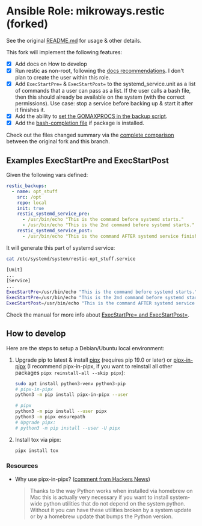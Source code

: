 # Ansible Role: mikroways.restic (forked)

See the original [README.md](../README.md) for usage & other details.

This fork will implement the following features:

- [x] Add docs on How to develop
- [x] Run restic as non-root, following the [docs recommendations](https://restic.readthedocs.io/en/stable/080_examples.html#backing-up-your-system-without-running-restic-as-root).
   I don't plan to create the user within this role.
- [x] Add `ExecStartPre=` & `ExecStartPost=` to the systemd_service.unit as a list of commands that a user can pass as a list. If the user calls a bash file, then this should already be available on the system (with the correct permissions). Use case: stop a service before backing up & start it after it finishes it.
- [x] Add the ability to [set the GOMAXPROCS in the backup script](https://github.com/arillso/ansible.restic/issues/109).
- [x] Add the [bash-completion file](https://restic.readthedocs.io/en/latest/020_installation.html#autocompletion) if package is installed.

Check out the files changed summary via the [complete comparison](https://github.com/Mikroways/ansible_restic/compare/main...Adito5393:ansible_restic:dev) between the original fork and this branch.

## Examples ExecStartPre and ExecStartPost

Given the following vars defined:
```yml
restic_backups:
  - name: opt_stuff
    src: /opt
    repo: local
    init: true
    restic_systemd_service_pre:
      - /usr/bin/echo "This is the command before systemd starts."
      - /usr/bin/echo "This is the 2nd command before systemd starts."
    restic_systemd_service_post:
      - /usr/bin/echo "This is the command AFTER systemd service finishes."
```

It will generate this part of systemd service:

```bash
cat /etc/systemd/system/restic-opt_stuff.service

[Unit]
...
[Service]
...
ExecStartPre=/usr/bin/echo "This is the command before systemd starts."
ExecStartPre=/usr/bin/echo "This is the 2nd command before systemd starts."
ExecStartPost=/usr/bin/echo "This is the command AFTER systemd service finishes."
```

Check the manual for more info about [ExecStartPre= and ExecStartPost=](https://www.freedesktop.org/software/systemd/man/latest/systemd.service.html#ExecStartPre=).


## How to develop

Here are the steps to setup a Debian/Ubuntu local environment:

1. Upgrade pip to latest & install [pipx](https://pypi.org/project/pipx/) (requires pip 19.0 or later) or [pipx-in-pipx](https://github.com/mattsb42-meta/pipx-in-pipx) (I recommend pipx-in-pipx, if you want to reinstall all other packages `pipx reinstall-all --skip pipx`):

    ```bash
    sudo apt install python3-venv python3-pip
    # pipx-in-pipx
    python3 -m pip install pipx-in-pipx --user

    # pipx
    python3 -m pip install --user pipx
    python3 -m pipx ensurepath
    # Upgrade pipx:
    # python3 -m pip install --user -U pipx
    ```

1. Install tox via pipx:

    ```bash
    pipx install tox
    ```

### Resources

- Why use pipx-in-pipx? ([comment from Hackers News](https://news.ycombinator.com/item?id=28245482))

    > Thanks to the way Python works when installed via homebrew on Mac this is actually very necessary if you want to install system-wide python utilities that do not depend on the system python. Without it you can have these utilities broken by a system update or by a homebrew update that bumps the Python version.
